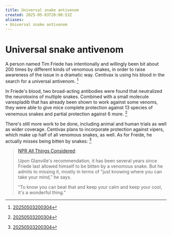 ```yaml
---
title: Universal snake antivenom
created: 2025-05-03T20:08:53Z
aliases:
- Universal snake antivenom
---
```


# Universal snake antivenom

A person named Tim Friede has intentionally and willingly been bit about 200 times by different kinds of venomous snakes, in order to raise awareness of the issue in a dramatic way. Centivax is using his blood in the search for a universal antivenom. [^1]

In Friede's blood, two broad-acting antibodies were found that neutralized the neurotoxins of multiple snakes. Combined with a small molecule varespladib that has already been shown to work against some venoms, they were able to give mice complete protection against 13 species of venemous snakes and partial protection against 6 more. [^1]

There's still more work to be done, including animal and human trials as well as wider coverage. Centivax plans to incorporate protection against vipers, which make up half of all venomous snakes, as well. As for Freide, he actually misses being bitten by snakes: [^1]

> [NPR All Things Considered](https://www.npr.org/sections/goats-and-soda/2025/05/02/nx-s1-5381017/snake-bite-venom-antivenom-tim-friede-universal):
>
> Upon Glanville's recommendation, it has been several years since Friede last allowed himself to be bitten by a venomous snake. But he admits to missing it, mostly in terms of "just knowing where you can take your mind," he says.
>
> "To know you can beat that and keep your calm and keep your cool, it's a wonderful thing."

[^1]: [20250503200304](../entries/20250503200304.md)
